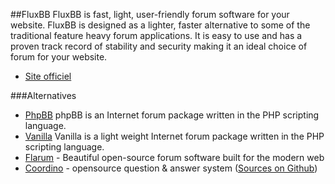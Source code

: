 ##FluxBB
FluxBB is fast, light, user-friendly forum software for your website. FluxBB is designed as a lighter, faster alternative to some of the traditional feature heavy forum applications. It is easy to use and has a proven track record of stability and security making it an ideal choice of forum for your website.


 * [Site officiel](http://fluxbb.org/)
 
 
###Alternatives
 * [PhpBB](http://www.phpbb.com/) phpBB is an Internet forum package written in the PHP scripting language.
 * [Vanilla](http://www.vanillaforums.org/) Vanilla is a light weight Internet forum package written in the PHP scripting language.
 * [Flarum](https://github.com/flarum/core) -  Beautiful open-source forum software built for the modern web
 * [Coordino](http://coordino.com/) - opensource question & answer system ([Sources on Github](https://github.com/Datawalke/Coordino))